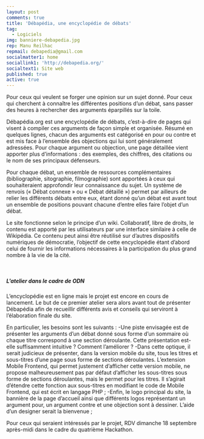 ```yaml
---
layout: post
comments: true
title: 'Débapédia, une encyclopédie de débats'
tag:
  - Logiciels
img: banniere-debapedia.jpg
rep: Manu Reilhac
repmail: debapedia@gmail.com
socialmatter1: home
sociallink1: 'http://debapedia.org/'
socialtext1: Site web
published: true
active: true
---
```


Pour ceux qui veulent se forger une opinion sur un sujet donné. Pour ceux qui cherchent à connaître les différentes positions d’un débat, sans passer des heures à rechercher des arguments éparpillés sur la toile.


Débapédia.org est une encyclopédie de débats, c’est-à-dire de pages qui visent à compiler ces arguments de façon simple et organisée. Résumé en quelques lignes, chacun des arguments est catégorisé en pour ou contre et est mis face à l’ensemble des objections qui lui sont généralement adressées. Pour chaque argument ou objection, une page détaillée vient apporter plus d’informations : des exemples, des chiffres, des citations ou le nom de ses principaux défenseurs.

Pour chaque débat, un ensemble de ressources complémentaires (bibliographie, sitographie, filmographie) sont apportées à ceux qui souhaiteraient approfondir leur connaissance du sujet. Un système de renvois (« Débat connexe » ou « Débat détaillé ») permet par ailleurs de relier les différents débats entre eux, étant donné qu’un débat est avant tout un ensemble de positions pouvant chacune d’entre elles faire l’objet d’un débat.

Le site fonctionne selon le principe d’un wiki. Collaboratif, libre de droits, le contenu est apporté par les utilisateurs par une interface similaire à celle de Wikipédia. Ce contenu peut ainsi être réutilisé sur d’autres dispositifs numériques de démocratie, l’objectif de cette encyclopédie étant d’abord celui de fournir les informations nécessaires à la participation du plus grand nombre à la vie de la cité.


<br>

##### L'atelier dans le cadre de ODN

L’encyclopédie est en ligne mais le projet est encore en cours de lancement. Le but de ce premier atelier sera alors avant tout de présenter Débapédia afin de recueillir différents avis et conseils qui serviront à l’élaboration finale du site.

En particulier, les besoins sont les suivants :
-Une piste envisagée est de présenter les arguments d’un débat donné sous forme d’un sommaire où chaque titre correspond à une section déroulante. Cette présentation est-elle suffisamment intuitive ? Comment l’améliorer ?
-Dans cette optique, il serait judicieux de présenter, dans la version mobile du site, tous les titres et sous-titres d’une page sous forme de sections déroulantes. L’extension Mobile Frontend, qui permet justement d’afficher cette version mobile, ne propose malheureusement pas par défaut d’afficher les sous-titres sous forme de sections déroulantes, mais le permet pour les titres. Il s’agirait d’étendre cette fonction aux sous-titres en modifiant le code de Mobile Frontend, qui est écrit en langage PHP ;
-Enfin, le logo principal du site, la bannière de la page d’accueil ainsi que différents logos représentant un argument pour, un argument contre et une objection sont à dessiner. L’aide d’un designer serait la bienvenue ;

Pour ceux qui seraient intéressés par le projet, RDV dimanche 18 septembre après-midi dans le cadre du quatrième Hackathon.
